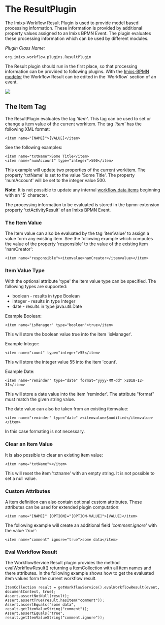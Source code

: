 # The ResultPlugin

The Imixs-Workflow Result Plugin is used to provide model based processing information. These information is provided by additional property values assigned to an Imixs BPMN Event. The plugin evaluates these processing information which can be used by different modules. 

_Plugin Class Name:_

    org.imixs.workflow.plugins.ResultPlugin

The Result plugin should run in the first place, so that processing information can be provided to following plugins.
With the [Imixs-BPMN modeler](../../modelling/activities.html) the Workflow Result can be edited in the 'Workflow' section of an event. 


<img src="../../images/modelling/bpmn_screen_20.png"/>


## The Item Tag

The ResultPlugin evaluates the tag _'item'_. This tag can be used to set or change a item value of the current workitem. The  tag _'item'_ has the following XML format: 
 
    <item name="[NAME]">[VALUE]</item> 

See the following examples:
 
	<item name="txtName">Some Title</item> 
	<item name="numAccount" type="integer">500</item> 

This example will update two properties of the current workitem. The property 'txtName' is set to the value 'Some Title'. The property 'numAccount' will be set to the integer value 500. 
 
<strong>Note:</strong> It is not possible to update any internal [workflow data items](../../quickstart/workitem.html) beginning with an  '$' character. 

The processing information to be evaluated is stored in the bpmn-extension property 'txtActivityResult' of an Imixs BPMN Event. 

### The Item Value 

The Item value can also be evaluated by the tag 'itemValue' to assign a value form any existing item. See the following example which computes the value of the property 'responsible' to the value of the existing item 'namCreator':
 
    <item name="responsible"><itemvalue>namCreator</itemvalue></item> 


### Item Value Type
With the optional attribute 'type' the item value type can be specified. The following types are supported:

* boolean - results in type Boolean
* integer - results in type Integer
* date - results in type java.util.Date
 
Example Boolean: 
 
	<item name="isManager" type="boolean">true</item>
	
This will store the boolean value true into the item 'isManager'.  



Example Integer: 
 
	<item name="count" type="integer">55</item>
	
This will store the integer value 55 into the item 'count'.  


Example Date: 
 
	<item name="reminder" type="date" format="yyyy-MM-dd" >2018-12-31</item>
	
This will store a date value into the item 'reminder'. The attribute "format" must match the given string value.

The date value can also be taken from an existing itemvalue: 

	<item name="reminder" type="date" ><itemvalue>$modified</itemvalue></item>
  
In this case formating is not necessary. 




### Clear an Item Value
It is also possible to clear an existing item value:

	<item name="txtName"></item> 

This will reset the item 'txtname' with an empty string. It is not possible to set a null value. 


### Custom Attributes
A item definition can also contain optional custom attributes. These attributes can be used for extended plugin computation: 

    <item name="[NAME]" [OPTION]="[OPTION-VALUE]">[VALUE]</item> 


The following example will create an additional field _'comment.ignore'_ with the value _'true'_:
 
	<item name="comment" ignore="true">some data</item> 


### Eval Workflow Result

The WorkflowService Result plugin provides the method evalWorkflowResult() returning a ItemCollection with all item names and there attributes. In the following example shows how to get the evaluated item values form the current workflow result.
	
	
	ItemCollection result = getWorkflowService().evalWorkflowResult(event, documentContext, true);
	Assert.assertNotNull(result);
	Assert.assertTrue(result.hasItem("comment"));
	Assert.assertEquals("some data", result.getItemValueString("comment"));
	Assert.assertEquals("true", result.getItemValueString("comment.ignore"));

